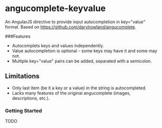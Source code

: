 angucomplete-keyvalue
=====================

An AngularJS directive to provide input autocompletion in key="value" format. Based on https://github.com/darylrowland/angucomplete.

###Features
* Autocomplets keys and values independently.
* Value autocompletion is optional - some keys may have it and some may not.
* Multiple key="value" pairs can be added, separated with a semicolon.

## Limitations
* Only last item (be it a key or a value) in the string is autocompleted.
* Lacks many features of the original angucomplete (images, descriptions, etc.).

### Getting Started

TODO
